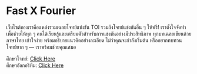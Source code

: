 # Fast X Fourier
เว็บไซต์ของเราคือแหล่งรวมเฉลยโจทย์แข่งขัน TOI รวมถึงโจทย์แข่งขันอื่น ๆ ให้ฟรี! เราตั้งใจจัดทำเพื่อช่วยให้ทุก ๆ คนได้เรียนรู้และเตรียมตัวสำหรับการแข่งขันอย่างมีประสิทธิภาพ
ทุกบทเฉลยเขียนด้วยภาษาไทย เข้าใจง่าย พร้อมอธิบายแนวคิดอย่างละเอียด ไม่ว่าคุณจะกำลังเริ่มต้น หรืออยากทบทวนโจทย์ยาก ๆ — เราพร้อมช่วยคุณเสมอ

ศึกษาโจทย์: [Click Here](/problems)<br>
ศึกษาอัลกอริทึม: [Click Here](/algorithms)